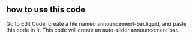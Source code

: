 ## how to use this code <br>
 Go to Edit Code, create a file named announcement-bar.liquid, and paste this code in it. This code will create an auto-slider announcement bar.
